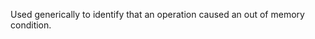 
Used generically to identify that an operation caused an out of memory
condition.

<a id="ERR_SOCKET_ALREADY_BOUND"></a>
